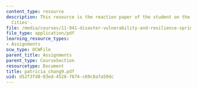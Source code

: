 ```yaml
---
content_type: resource
description: This resource is the reaction paper of the student on the topic 'Resilient
  Cities'.
file: /media/courses/11-941-disaster-vulnerability-and-resilience-spring-2005/d52f3fd803ed45287674c69c8a7a59dc_patricia_chang9.pdf
file_type: application/pdf
learning_resource_types:
- Assignments
ocw_type: OCWFile
parent_title: Assignments
parent_type: CourseSection
resourcetype: Document
title: patricia_chang9.pdf
uid: d52f3fd8-03ed-4528-7674-c69c8a7a59dc
---
```

